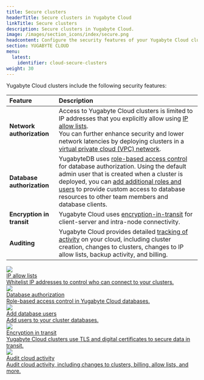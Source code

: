 ```yaml
---
title: Secure clusters
headerTitle: Secure clusters in Yugabyte Cloud
linkTitle: Secure clusters
description: Secure clusters in Yugabyte Cloud.
image: /images/section_icons/index/secure.png
headcontent: Configure the security features of your Yugabyte Cloud clusters.
section: YUGABYTE CLOUD
menu:
  latest:
    identifier: cloud-secure-clusters
weight: 30
---
```


Yugabyte Cloud clusters include the following security features:

| Feature | Description |
| :--- | :--- |
| **Network authorization** | Access to Yugabyte Cloud clusters is limited to IP addresses that you explicitly allow using [IP allow lists](add-connections/).<br>You can further enhance security and lower network latencies by deploying clusters in a [virtual private cloud (VPC) network](../cloud-basics/cloud-vpcs/). |
| **Database authorization** | YugabyteDB uses [role-based access control](cloud-users/) for database authorization. Using the default admin user that is created when a cluster is deployed, you can [add additional roles and users](add-users/) to provide custom access to database resources to other team members and database clients. |
| **Encryption in transit** | Yugabyte Cloud uses [encryption-in-transit](cloud-authentication/) for client-server and intra-node connectivity. |
| **Auditing** | Yugabyte Cloud provides detailed [tracking of activity](cloud-activity/) on your cloud, including cluster creation, changes to clusters, changes to IP allow lists, backup activity, and billing. |

<div class="row">

  <div class="col-12 col-md-6 col-lg-12 col-xl-6">
    <a class="section-link icon-offset" href="add-connections/">
      <div class="head">
        <img class="icon" src="/images/section_icons/secure/tls-encryption/connect-to-cluster.png" aria-hidden="true" />
        <div class="title">IP allow lists</div>
      </div>
      <div class="body">
        Whitelist IP addresses to control who can connect to your clusters.
      </div>
    </a>
  </div>

  <div class="col-12 col-md-6 col-lg-12 col-xl-6">
    <a class="section-link icon-offset" href="cloud-users/">
      <div class="head">
        <img class="icon" src="/images/section_icons/secure/authorization.png" aria-hidden="true" />
        <div class="title">Database authorization</div>
      </div>
      <div class="body">
        Role-based access control in Yugabyte Cloud databases.
      </div>
    </a>
  </div>

  <div class="col-12 col-md-6 col-lg-12 col-xl-6">
    <a class="section-link icon-offset" href="add-users/">
      <div class="head">
        <img class="icon" src="/images/section_icons/secure/create-roles.png" aria-hidden="true" />
        <div class="title">Add database users</div>
      </div>
      <div class="body">
        Add users to your cluster databases.
      </div>
    </a>
  </div>

  <div class="col-12 col-md-6 col-lg-12 col-xl-6">
    <a class="section-link icon-offset" href="cloud-authentication/">
      <div class="head">
        <img class="icon" src="/images/section_icons/secure/tls-encryption/connect-to-cluster.png" aria-hidden="true" />
        <div class="title">Encryption in transit</div>
      </div>
      <div class="body">
        Yugabyte Cloud clusters use TLS and digital certificates to secure data in transit.
      </div>
    </a>
  </div>

  <div class="col-12 col-md-6 col-lg-12 col-xl-6">
    <a class="section-link icon-offset" href="cloud-activity/">
      <div class="head">
        <img class="icon" src="/images/section_icons/explore/monitoring.png" aria-hidden="true" />
        <div class="title">Audit cloud activity</div>
      </div>
      <div class="body">
        Audit cloud activity, including changes to clusters, billing, allow lists, and more.
      </div>
    </a>
  </div>
</div>
